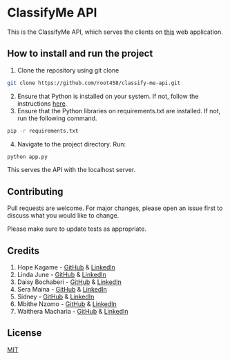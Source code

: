 # ClassifyMe API

This is the ClassifyMe API, which serves the clients on [this](https://classifyme-web.web.app/#/) web application.

## How to install and run the project
1. Clone the repository using git clone 
```bash
git clone https://github.com/root458/classify-me-api.git
```
2. Ensure that Python is installed on your system. If not, follow the instructions [here](https://www.python.org/downloads/).
3. Ensure that the Python libraries on requirements.txt are installed. If not, run the following command.
```bash
pip -r requirements.txt
```
4. Navigate to the project directory. Run:
```bash
python app.py
```
This serves the API with the localhost server.

## Contributing

Pull requests are welcome. For major changes, please open an issue first
to discuss what you would like to change.

Please make sure to update tests as appropriate.

## Credits

1. Hope Kagame - [GitHub]() & [LinkedIn]()
2. Linda June - [GitHub]() & [LinkedIn]()
3. Daisy Bochaberi - [GitHub]() & [LinkedIn]()
4. Sera Maina - [GitHub]() & [LinkedIn]()
5. Sidney - [GitHub]() & [LinkedIn]()
6. Mbithe Nzomo - [GitHub]() & [LinkedIn]()
7. Waithera Macharia - [GitHub]() & [LinkedIn]()

## License

[MIT](https://choosealicense.com/licenses/mit/)
